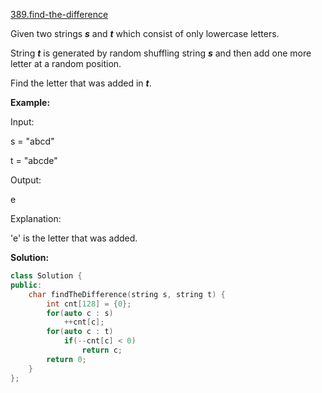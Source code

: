 [389.find-the-difference](https://leetcode.com/problems/find-the-difference/)  

Given two strings **_s_** and **_t_** which consist of only lowercase letters.

String **_t_** is generated by random shuffling string **_s_** and then add one more letter at a random position.

Find the letter that was added in **_t_**.

**Example:**

  
Input:
  
s = "abcd"
  
t = "abcde"
  

  
Output:
  
e
  

  
Explanation:
  
'e' is the letter that was added.  



**Solution:**  

```cpp
class Solution {
public:
    char findTheDifference(string s, string t) {
        int cnt[128] = {0};
        for(auto c : s)
            ++cnt[c];
        for(auto c : t)
            if(--cnt[c] < 0)
                return c;
        return 0;
    }
};
```
      